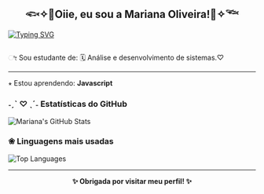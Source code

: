 <h2 align="center"> 𓆟✧🎀Oiie, eu sou a Mariana Oliveira!🎀✧𓆝 </h2>

[![Typing SVG](https://readme-typing-svg.herokuapp.com?font=Fira+Code&pause=1000&color=F75AC8&width=435&lines=I'm+19+Years+old)](https://git.io/typing-svg)
##

ೀ Sou estudante de:
🗓 Análise e desenvolvimento de sistemas.♡


---

 ⭒ Estou aprendendo: **Javascript**



### ˗ˏˋ ♡ ˎˊ˗ Estatísticas do GitHub

![Mariana's GitHub Stats](https://github-readme-stats.vercel.app/api?username=Marianasantosdv&show_icons=true&count_private=true&hide_title=true&theme=radical&hide=prs&bg_color=FFCCF9&title_color=FF66B2&icon_color=FF3399&text_color=000000)

### ❀ Linguagens mais usadas

![Top Languages](https://github-readme-stats.vercel.app/api/top-langs/?username=Marianasantosdv&layout=compact&langs_count=10&theme=radical&bg_color=FFCCF9&title_color=FF66B2&icon_color=FF3399&text_color=000000)

---

<p align="center">
  <b>✨ Obrigada por visitar meu perfil! ✨</b>
</p>


